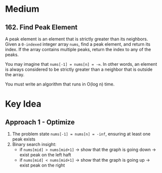 # Medium
## 162. Find Peak Element
A peak element is an element that is strictly greater than its neighbors.
Given a `0-indexed` integer array `nums`, find a peak element, and return its index. If the array contains multiple peaks, return the index to any of the peaks.

You may imagine that `nums[-1] = nums[n] = -∞`. In other words, an element is always considered to be strictly greater than a neighbor that is outside the array.

You must write an algorithm that runs in O(log n) time.

# Key Idea
## Approach 1 - Optimize
1. The problem state `nums[-1] = nums[n] = -inf`, ensuring at least one peak exists
2. Binary search insight:
    - if `nums[mid] > nums[mid+1]` -> show that the graph is going down -> exist peak on the left haft
    - if `nums[mid] < nums[mid+1]` -> show that the graph is going up -> exist peak on the right
    